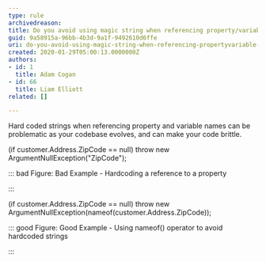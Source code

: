 ```yaml
---
type: rule
archivedreason: 
title: Do you avoid using magic string when referencing property/variable names
guid: 9a58915a-96bb-4b3d-9a1f-9492610d6ffe
uri: do-you-avoid-using-magic-string-when-referencing-propertyvariable-names
created: 2020-01-29T05:00:13.0000000Z
authors:
- id: 1
  title: Adam Cogan
- id: 66
  title: Liam Elliott
related: []

---
```


Hard coded strings when referencing property and variable names can be problematic as your codebase evolves, and can make your code brittle.

<!--endintro-->

(if customer.Address.ZipCode == null) throw new ArgumentNullException("ZipCode");


::: bad
Figure: Bad Example - Hardcoding a reference to a property

:::


(if customer.Address.ZipCode == null) throw new ArgumentNullException(nameof(customer.Address.ZipCode));


::: good
Figure: Good Example - Using nameof() operator to avoid hardcoded strings

:::
